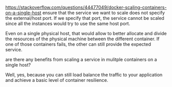 https://stackoverflow.com/questions/44477049/docker-scaling-containers-on-a-single-host
ensure that the service we want to scale does not specify the external/host port. If we specify that port, the service cannot be scaled since all the instances would try to use the same host port.

Even on a single physical host, that would allow to better allocate and divide the resources of the physical machine between the different container. If one of those containers fails, the other can still provide the expected service.

are there any benefits from scaling a service in mulitple containers on a single host?

Well, yes, because you can still load balance the traffic to your application and achieve a basic level of container resilience.
